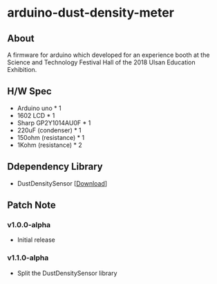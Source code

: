 # arduino-dust-density-meter

## About

A firmware for arduino which developed for an experience booth at the Science and Technology Festival Hall of the 2018 Ulsan Education Exhibition.

## H/W Spec

- Arduino uno * 1
- 1602 LCD * 1
- Sharp GP2Y1014AU0F * 1
- 220uF (condenser) * 1
- 150ohm (resistance) * 1
- 1Kohm (resistance) * 2

## Ddependency Library

- DustDensitySensor [[Download](https://github.com/nulLeeKH/arduino-optical-dust-sensor-library)]

## Patch Note

### v1.0.0-alpha

- Initial release

### v1.1.0-alpha

- Split the DustDensitySensor library
